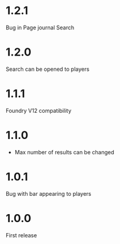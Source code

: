 # 1.2.1
Bug in Page journal Search
# 1.2.0
Search can be opened to players
# 1.1.1
Foundry V12 compatibility
# 1.1.0
 - Max number of results can be changed
# 1.0.1
Bug with bar appearing to players
# 1.0.0
First release